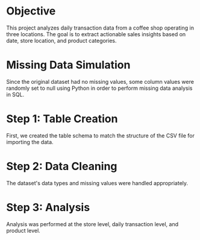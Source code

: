 # Objective
This project analyzes daily transaction data from a coffee shop operating in three locations. The goal is to extract actionable sales insights based on date, store location, and product categories.

# Missing Data Simulation
Since the original dataset had no missing values, some column values were randomly set to null using Python in order to perform missing data analysis in SQL.

# Step 1: Table Creation  
First, we created the table schema to match the structure of the CSV file for importing the data.

# Step 2: Data Cleaning  
The dataset's data types and missing values were handled appropriately.

# Step 3: Analysis  
Analysis was performed at the store level, daily transaction level, and product level.
